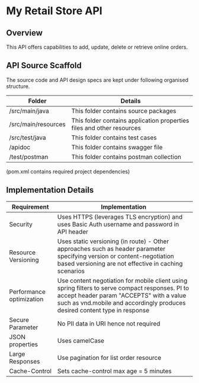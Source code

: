 # My Retail Store API

## Overview

This API offers capabilities to add, update, delete or retrieve online orders.

## API Source Scaffold

The source code and API design specs are kept under following organised structure.

Folder | Details
------|------------
/src/main/java | This folder contains source packages 
/src/main/resources | This folder contains application properties files and other resources
/src/test/java | This folder contains test cases
/apidoc | This folder contains swagger file
/test/postman | This folder contains postman collection

(pom.xml contains required project dependencies)

## Implementation Details

Requirement | Implementation
------|------------
Security | Uses HTTPS (leverages TLS encryption) and uses Basic Auth username and password in API header
Resource Versioning | Uses static versioning (in route) - Other approaches such as header parameter specifying version or content-negotiation based versioning are not effective in caching scenarios
Performance optimization | Use content negotiation for mobile client using spring filters to serve compact responses. PI to accept header param "ACCEPTS" with a value such as vnd.mobile and accordingly produces desired content type in response
Secure Parameter| No PII data in URI hence not required
JSON properties | Uses camelCase
Large Responses | Use pagination for list order resource
Cache-Control | Sets cache-control max age = 5 minutes

